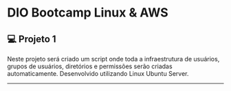# DIO Bootcamp Linux & AWS

## 💻 Projeto 1
Neste projeto será criado um script onde toda a infraestrutura de usuários, grupos de usuários, diretórios e permissões serão criadas automaticamente.
Desenvolvido utilizando Linux Ubuntu Server.

<hr/>
